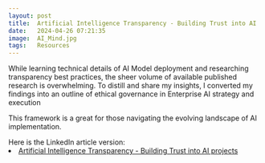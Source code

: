 ```yaml
---
layout: post
title:  Artificial Intelligence Transparency - Building Trust into AI 
date:   2024-04-26 07:21:35
image:  AI_Mind.jpg
tags:   Resources
---
```

While learning technical details of AI Model deployment and researching transparency best practices, the sheer volume of available published research is overwhelming. To distill and share my insights, I converted my findings into an outline of ethical governance in Enterprise AI strategy and execution

<p></p>
This framework is a great for those navigating the evolving landscape of AI implementation.
<p></p>
Here is the LinkedIn article version: <li><a href="https://www.linkedin.com/pulse/artificial-intelligence-transparency-building-trust-ai-richelle-parra-jzr3c/">Artificial Intelligence Transparency - Building Trust into AI projects</a></li>
<p></p>
